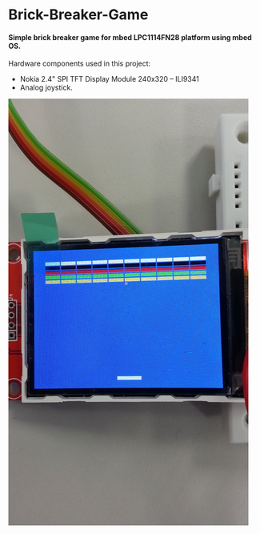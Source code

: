 # Brick-Breaker-Game
#### Simple brick breaker game for mbed LPC1114FN28 platform using mbed OS. 
Hardware components used in this project: 
* Nokia 2.4" SPI TFT Display Module 240x320 – ILI9341
* Analog joystick.

![gameplay](/images/game.jpg)

